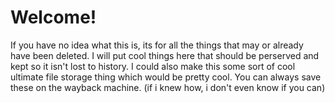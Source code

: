 # Welcome!
If you have no idea what this is, its for all the things that may or already have been deleted. I will put cool things here that should be perserved and kept so it isn't lost to history. I could also make this some sort of cool ultimate file storage thing which would be pretty cool. You can always save these on the wayback machine. (if i knew how, i don't even know if you can) 
